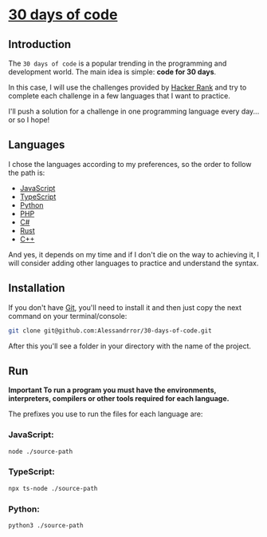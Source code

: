 # [30 days of code](https://www.hackerrank.com/domains/tutorials/30-days-of-code)

## Introduction

The `30 days of code` is a popular trending in the programming and development world. The main idea is simple: <b>code for 30 days</b>.

In this case, I will use the challenges provided by [Hacker Rank](https://www.hackerrank.com/) and try to complete each challenge in a few languages ​​that I want to practice.

I'll push a solution for a challenge in one programming language every day... or so I hope!

## Languages

I chose the languages ​​according to my preferences, so the order to follow the path is:

- [JavaScript](https://developer.mozilla.org/en-US/docs/Web/JavaScript)
- [TypeScript](https://www.typescriptlang.org/)
- [Python](https://www.python.org/)
- [PHP](https://www.php.net/)
- [C#](https://learn.microsoft.com/en-us/dotnet/csharp/)
- [Rust](https://www.rust-lang.org/)
- [C++](https://cplusplus.com/)
<!-- - [Bash](https://www.gnu.org/software/bash/) -->
<!-- - [Ruby](https://www.ruby-lang.org/) -->
<!-- - [Java](https://www.java.com/) -->
<!-- - [C](https://www.learn-c.org/) -->

And yes, it depends on my time and if I don't die on the way to achieving it, I will consider adding other languages ​​to practice and understand the syntax.

## Installation

If you don't have [Git](https://git-scm.com/), you'll need to install it and then just copy the next command on your terminal/console:

```sh
git clone git@github.com:Alessandrror/30-days-of-code.git
```

After this you'll see a folder in your directory with the name of the project.

## Run

**Important To run a program you must have the environments, interpreters, compilers or other tools required for each language.**

The prefixes you use to run the files for each language are:

### JavaScript:

```sh
node ./source-path
```

### TypeScript:

```sh
npx ts-node ./source-path
```

### Python:

```sh
python3 ./source-path
```

<!-- ### PHP:

```sh
php ./source-path
```

### C#:

Create:

```sh
dotnet new console -o ./source-path
```
Run:

```sh
dotnet run --project ./source-path
```

### Rust:

Compile:

```sh
rustc ./source-path
```

Run:

```sh
./source-path
```

### Ruby:

```sh
ruby ./source-path
```

### Bash:

```sh
sh ./source-path
```

### C++:

```sh
g++ -o ./new-file-name ./source-path
``` -->
